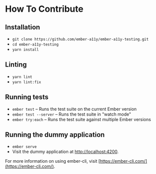 # How To Contribute

## Installation

- `git clone https://github.com/ember-a11y/ember-a11y-testing.git`
- `cd ember-a11y-testing`
- `yarn install`

## Linting

* `yarn lint`
* `yarn lint:fix`

## Running tests

- `ember test` – Runs the test suite on the current Ember version
- `ember test --server` – Runs the test suite in "watch mode"
- `ember try:each` – Runs the test suite against multiple Ember versions

## Running the dummy application

- `ember serve`
- Visit the dummy application at [http://localhost:4200](http://localhost:4200).

For more information on using ember-cli, visit [https://ember-cli.com/](https://ember-cli.com/).

